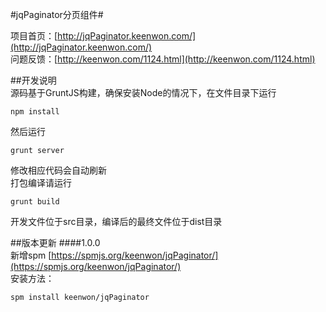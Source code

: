 #jqPaginator分页组件#

项目首页：[http://jqPaginator.keenwon.com/](http://jqPaginator.keenwon.com/)  
问题反馈：[http://keenwon.com/1124.html](http://keenwon.com/1124.html)

##开发说明  
源码基于GruntJS构建，确保安装Node的情况下，在文件目录下运行

    npm install
    
然后运行

    grunt server
    
修改相应代码会自动刷新  
打包编译请运行

    grunt build
    
开发文件位于src目录，编译后的最终文件位于dist目录

##版本更新
####1.0.0  
新增spm [https://spmjs.org/keenwon/jqPaginator/](https://spmjs.org/keenwon/jqPaginator/)   
安装方法：
	
	spm install keenwon/jqPaginator
